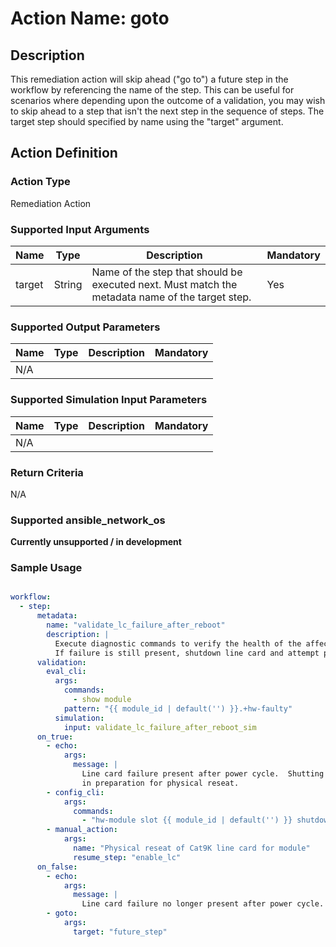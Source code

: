 # Action Name: goto

## Description
This remediation action will skip ahead ("go to") a future step in the workflow by referencing the name of the step.  This can be useful for scenarios where depending upon the outcome of a validation, you may wish to skip ahead to a step that isn't the next step in the sequence of steps.  The target step should specified by name using the "target" argument.

## Action Definition

### Action Type
Remediation Action

### Supported Input Arguments

| Name | Type | Description | Mandatory |
|------|------|-------------|-----------|
| target | String | Name of the step that should be executed next. Must match the metadata name of the target step. | Yes |

### Supported Output Parameters

| Name | Type | Description | Mandatory |
|------|------|-------------|-----------|
| N/A |  |  |  |

### Supported Simulation Input Parameters

| Name | Type | Description | Mandatory |
|------|------|-------------|-----------|
| N/A |  |  |  |

### Return Criteria ###

N/A

### Supported ansible_network_os

**Currently unsupported / in development**

### Sample Usage

``` yaml

workflow:
  - step:
      metadata:
        name: "validate_lc_failure_after_reboot"
        description: |
          Execute diagnostic commands to verify the health of the affected line card after reboot.
          If failure is still present, shutdown line card and attempt physical reseat.
      validation:
        eval_cli:
          args:
            commands:
              - show module
            pattern: "{{ module_id | default('') }}.+hw-faulty"
          simulation:
            input: validate_lc_failure_after_reboot_sim
      on_true:
        - echo: 
            args:
              message: |
                Line card failure present after power cycle.  Shutting down line card
                in preparation for physical reseat.
        - config_cli:
            args:
              commands:
                - "hw-module slot {{ module_id | default('') }} shutdown"
        - manual_action:
            args:
              name: "Physical reseat of Cat9K line card for module"
              resume_step: "enable_lc"
      on_false:
        - echo: 
            args:
              message: |
                Line card failure no longer present after power cycle.  Move to a future step called "future_step" to check for other possible issues.
        - goto:
            args:
              target: "future_step"

```